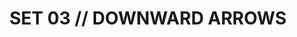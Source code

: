 ---
layout: default
categories: label-set
title: SET 03 // DOWNWARD ARROWS
comments: true
permalink: amex
img1: /files/label-03/img/label-03.jpg
download: /files/label-03/label-03.zip
---